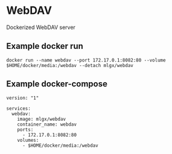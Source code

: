 # WebDAV

Dockerized WebDAV server

## Example docker run

```
docker run --name webdav --port 172.17.0.1:8082:80 --volume $HOME/docker/media:/webdav --detach mlgx/webdav
```

## Example docker-compose

```
version: "1"

services:
  webdav:
    image: mlgx/webdav
    container_name: webdav
    ports:
      - 172.17.0.1:8082:80
    volumes:
      - $HOME/docker/media:/webdav
```
